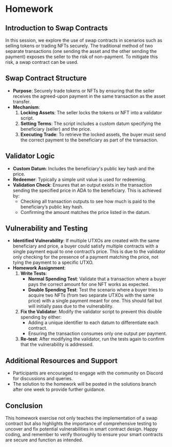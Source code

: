 # Homework

## Introduction to Swap Contracts
In this session, we explore the use of swap contracts in scenarios such as selling tokens or trading NFTs securely. The traditional method of two separate transactions (one sending the asset and the other sending the payment) exposes the seller to the risk of non-payment. To mitigate this risk, a swap contract can be used.

## Swap Contract Structure
- **Purpose**: Securely trade tokens or NFTs by ensuring that the seller receives the agreed-upon payment in the same transaction as the asset transfer.
- **Mechanism**:
  1. **Locking Assets**: The seller locks the tokens or NFT into a validator script.
  2. **Setting Terms**: The script includes a custom datum specifying the beneficiary (seller) and the price.
  3. **Executing Trade**: To retrieve the locked assets, the buyer must send the correct payment to the beneficiary as part of the transaction.

## Validator Logic
- **Custom Datum**: Includes the beneficiary's public key hash and the price.
- **Redeemer**: Typically a simple unit value is used for redeeming.
- **Validation Check**: Ensures that an output exists in the transaction sending the specified price in ADA to the beneficiary. This is achieved by:
  - Checking all transaction outputs to see how much is paid to the beneficiary’s public key hash.
  - Confirming the amount matches the price listed in the datum.

## Vulnerability and Testing
- **Identified Vulnerability**: If multiple UTXOs are created with the same beneficiary and price, a buyer could satisfy multiple contracts with a single payment equal to one contract’s price. This is due to the validator only checking for the presence of a payment matching the price, not tying the payment to a specific UTXO.
- **Homework Assignment**:
  1. **Write Tests**:
     - **Normal Spending Test**: Validate that a transaction where a buyer pays the correct amount for one NFT works as expected.
     - **Double Spending Test**: Test the scenario where a buyer tries to acquire two NFTs (from two separate UTXOs with the same price) with a single payment meant for one. This should fail but will initially pass due to the vulnerability.
  2. **Fix the Validator**: Modify the validator script to prevent this double spending by either:
     - Adding a unique identifier to each datum to differentiate each contract.
     - Ensuring the transaction consumes only one output per payment.
  3. **Re-test**: After modifying the validator, run the tests again to confirm that the vulnerability is addressed.

## Additional Resources and Support
- Participants are encouraged to engage with the community on Discord for discussions and queries.
- The solution to the homework will be posted in the solutions branch after one week to provide further guidance.

## Conclusion
This homework exercise not only teaches the implementation of a swap contract but also highlights the importance of comprehensive testing to uncover and fix potential vulnerabilities in smart contract design. Happy coding, and remember to verify thoroughly to ensure your smart contracts are secure and function as intended.